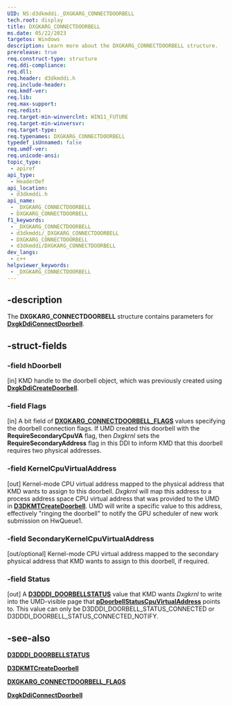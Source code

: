 ```yaml
---
UID: NS:d3dkmddi._DXGKARG_CONNECTDOORBELL
tech.root: display
title: DXGKARG_CONNECTDOORBELL
ms.date: 05/22/2023
targetos: Windows
description: Learn more about the DXGKARG_CONNECTDOORBELL structure.
prerelease: true
req.construct-type: structure
req.ddi-compliance: 
req.dll: 
req.header: d3dkmddi.h
req.include-header: 
req.kmdf-ver: 
req.lib: 
req.max-support: 
req.redist: 
req.target-min-winverclnt: WIN11_FUTURE
req.target-min-winversvr: 
req.target-type: 
req.typenames: DXGKARG_CONNECTDOORBELL
typedef_isUnnamed: false
req.umdf-ver: 
req.unicode-ansi: 
topic_type:
 - apiref
api_type:
 - HeaderDef
api_location:
 - d3dkmddi.h
api_name:
 - _DXGKARG_CONNECTDOORBELL
 - DXGKARG_CONNECTDOORBELL
f1_keywords:
 - _DXGKARG_CONNECTDOORBELL
 - d3dkmddi/_DXGKARG_CONNECTDOORBELL
 - DXGKARG_CONNECTDOORBELL
 - d3dkmddi/DXGKARG_CONNECTDOORBELL
dev_langs:
 - c++
helpviewer_keywords:
 - _DXGKARG_CONNECTDOORBELL
---
```


## -description

The **DXGKARG_CONNECTDOORBELL** structure contains parameters for [**DxgkDdiConnectDoorbell**](ns-d3dkmddi-dxgkddi_connectdoorbell.md).

## -struct-fields

### -field hDoorbell

[in] KMD handle to the doorbell object, which was previously created using [**DxgkDdiCreateDoorbell**](nc-d3dkmddi-dxgkddi_createdoorbell.md).

### -field Flags

[in] A bit field of [**DXGKARG_CONNECTDOORBELL_FLAGS**](ns-d3dkmddi-dxgkarg_connectdoorbell_flags.md) values specifying the doorbell connection flags. If UMD created this doorbell with the **RequireSecondaryCpuVA** flag, then *Dxgkrnl* sets the **RequireSecondaryAddress** flag in this DDI to inform KMD that this doorbell requires two physical addresses.

### -field KernelCpuVirtualAddress

[out] Kernel-mode CPU virtual address mapped to the physical address that KMD wants to assign to this doorbell. *Dxgkrnl* will map this address to a process address space CPU virtual address that was provided to the UMD in [**D3DKMTCreateDoorbell**](../d3dkmthk/nf-d3dkmthk-d3dkmtcreatedoorbell.md). UMD will write a specific value to this address, effectively "ringing the doorbell" to notify the GPU scheduler of new work submission on HwQueue1.

### -field SecondaryKernelCpuVirtualAddress

[out/optional] Kernel-mode CPU virtual address mapped to the secondary physical address that KMD wants to assign to this doorbell, if required.

### -field Status

[out] A [**D3DDDI_DOORBELLSTATUS**](../d3dukmdt/ne-d3dukmdt-d3dddi_doorbellstatus.md) value that KMD wants *Dxgkrnl* to write into the UMD-visible page that [**pDoorbellStatusCpuVirtualAddress**](../d3dkmthk/ns-d3dkmthk-d3dkmt_create_doorbell.md) points to. This value can only be D3DDDI_DOORBELL_STATUS_CONNECTED or D3DDDI_DOORBELL_STATUS_CONNECTED_NOTIFY.

## -see-also

[**D3DDDI_DOORBELLSTATUS**](../d3dukmdt/ne-d3dukmdt-d3dddi_doorbellstatus.md)

[**D3DKMTCreateDoorbell**](../d3dkmthk/nf-d3dkmthk-d3dkmtcreatedoorbell.md)

[**DXGKARG_CONNECTDOORBELL_FLAGS**](ns-d3dkmddi-dxgkarg_connectdoorbell_flags.md)

[**DxgkDdiConnectDoorbell**](ns-d3dkmddi-dxgkddi_connectdoorbell.md)
